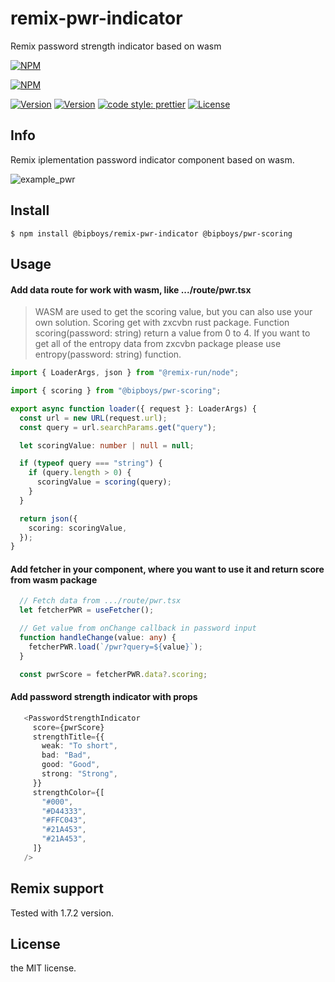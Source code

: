 # remix-pwr-indicator
Remix password strength indicator based on wasm

[![NPM](https://nodei.co/npm/@bipboys/remix-pwr-indicator.png?mini=true)](https://nodei.co/npm/@bipboys/remix-pwr-indicator/)

[![NPM](https://nodei.co/npm/@bipboys/pwr-scoring.png?mini=true)](https://nodei.co/npm/@bipboys/pwr-scoring/)

[![Version](https://img.shields.io/npm/v/@bipboys/remix-pwr-indicator.svg)](https://www.npmjs.com/package/@bipboys/remix-pwr-indicator)
[![Version](https://img.shields.io/npm/v/@bipboys/pwr-scoring.svg)](https://www.npmjs.com/package/@bipboys/pwr-scoring)
[![code style: prettier](https://img.shields.io/badge/code_style-prettier-ff69b4.svg)](https://github.com/prettier/prettier)
[![License](https://img.shields.io/npm/l/@bipboys/remix-pwr-indicator.svg)](https://www.npmjs.com/package/@bipboys/remix-pwr-indicator)

## Info
Remix iplementation password indicator component based on wasm.

![example_pwr](https://user-images.githubusercontent.com/17404342/196585249-0eeb5501-1aff-4feb-bf9d-dccfe3111566.jpg)

## Install
```
$ npm install @bipboys/remix-pwr-indicator @bipboys/pwr-scoring
```
## Usage

#### Add data route for work with wasm, like .../route/pwr.tsx

> WASM are used to get the scoring value, but you can also use your own solution. Scoring get with zxcvbn rust package. Function scoring(password: string) return a value from 0 to 4. If you want to get all of the entropy data from zxcvbn package please use entropy(password: string) function.

```ts
import { LoaderArgs, json } from "@remix-run/node";

import { scoring } from "@bipboys/pwr-scoring";

export async function loader({ request }: LoaderArgs) {
  const url = new URL(request.url);
  const query = url.searchParams.get("query");

  let scoringValue: number | null = null;

  if (typeof query === "string") {
    if (query.length > 0) {
      scoringValue = scoring(query);
    }
  }

  return json({
    scoring: scoringValue,
  });
}
```

#### Add fetcher in your component, where you want to use it and return score from wasm package
```ts
  // Fetch data from .../route/pwr.tsx
  let fetcherPWR = useFetcher();

  // Get value from onChange callback in password input 
  function handleChange(value: any) {
    fetcherPWR.load(`/pwr?query=${value}`);
  }

  const pwrScore = fetcherPWR.data?.scoring;
```

#### Add password strength indicator with props
```ts
   <PasswordStrengthIndicator
     score={pwrScore}
     strengthTitle={{
       weak: "To short",
       bad: "Bad",
       good: "Good",
       strong: "Strong",
     }}
     strengthColor={[
       "#000",
       "#D44333",
       "#FFC043",
       "#21A453",
       "#21A453",
     ]}
   />
```

## Remix support
Tested with 1.7.2 version.

## License
the MIT license.

